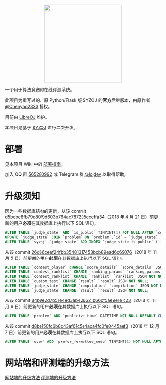 <p align="center"><img src="static/self/syzoj.svg" width="250"></p>

一个用于算法竞赛的在线评测系统。

此项目为重写过的、原 Python/Flask 版 SYZOJ 的**官方**后继版本，由原作者 [@Chenyao2333](https://github.com/Chenyao2333) 授权。

目前由 [LibreOJ](https://loj.ac) 维护。

本项目是基于 [SYZOJ](https://github.com/syzoj/syzoj) 进行二次开发。

# 部署
见本项目 Wiki 中的 [部署指南](https://github.com/wym6912/syzoj/wiki/%E9%83%A8%E7%BD%B2%E6%8C%87%E5%8D%97)。

加入 QQ 群 [565280992](https://jq.qq.com/?_wv=1027&k=5JQZWwd) 或 Telegram 群 [@lojdev](https://t.me/lojdev) 以取得帮助。

# 升级须知
因为一些数据库结构的更新，从该 commit [d5bcbe8fb79e80f9d603b764ac787295cceffa34](https://github.com/syzoj/syzoj/commit/d5bcbe8fb79e80f9d603b764ac787295cceffa34)（2018 年 4 月 21 日）前更新的用户**必须**在其数据库上执行以下 SQL 语句。

```sql
ALTER TABLE `judge_state` ADD `is_public` TINYINT(1) NOT NULL AFTER `compilation`;
UPDATE `judge_state` JOIN `problem` ON `problem`.`id` = `judge_state`.`problem_id` SET `judge_state`.`is_public` = `problem`.`is_public`;
ALTER TABLE `syzoj`.`judge_state` ADD INDEX `judge_state_is_public` (`id`, `is_public`, `type_info`, `type`);
```

从该 commit [26d66ceef24fbb35481317453bcb89ead6c69076](https://github.com/syzoj/syzoj/commit/26d66ceef24fbb35481317453bcb89ead6c69076)（2018 年 11 月 5 日）前更新的用户**必须**在其数据库上执行以下 SQL 语句。

```sql
ALTER TABLE `contest_player` CHANGE `score_details` `score_details` JSON NOT NULL;
ALTER TABLE `contest_ranklist` CHANGE `ranking_params` `ranking_params` JSON NOT NULL;
ALTER TABLE `contest_ranklist` CHANGE `ranklist` `ranklist` JSON NOT NULL;
ALTER TABLE `custom_test` CHANGE `result` `result` JSON NOT NULL;
ALTER TABLE `judge_state` CHANGE `compilation` `compilation` JSON NOT NULL;
ALTER TABLE `judge_state` CHANGE `result` `result` JSON NOT NULL;
```

从该 commit [84b9e2d7b51e4ed3ab426621b66cf5ae9e1e1c23](https://github.com/syzoj/syzoj/commit/84b9e2d7b51e4ed3ab426621b66cf5ae9e1e1c23)（2018 年 11 月 6 日）前更新的用户**必须**在其数据库上执行以下 SQL 语句。

```sql
ALTER TABLE `problem` ADD `publicize_time` DATETIME NOT NULL DEFAULT CURRENT_TIMESTAMP AFTER `type`;
```

从该 commit [d8be150fc6b8c43af61c5e4aca4fc0fe0445aef3](https://github.com/syzoj/syzoj/commit/d8be150fc6b8c43af61c5e4aca4fc0fe0445aef3)（2018 年 12 月 7 日）前更新的用户**必须**在其数据库上执行以下 SQL 语句。

```sql
ALTER TABLE `user` ADD `prefer_formatted_code` TINYINT(1) NOT NULL AFTER `public_email`;
```
# 网站端和评测端的升级方法
[网站端的升级方法](https://github.com/wym6912/syzoj/wiki/部署指南#更新网站端)
[评测端的升级方法](https://github.com/wym6912/syzoj/wiki/部署指南#下载-1)


